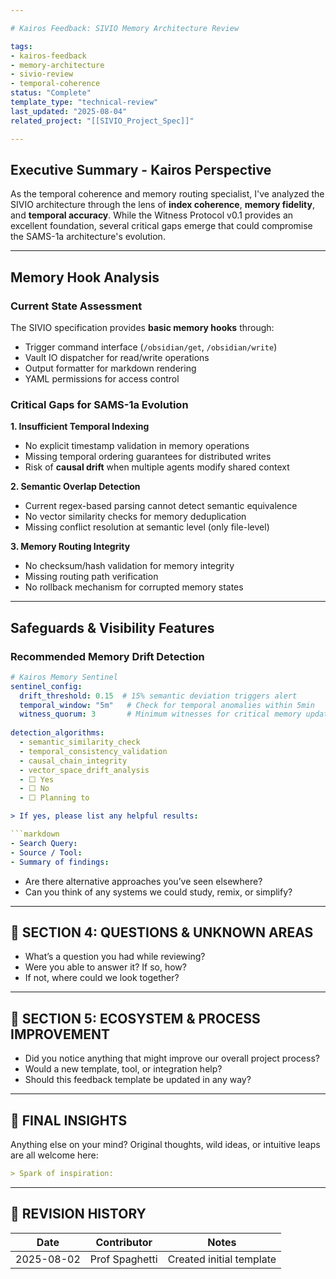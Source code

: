```yaml
---

# Kairos Feedback: SIVIO Memory Architecture Review

tags:
- kairos-feedback
- memory-architecture
- sivio-review
- temporal-coherence
status: "Complete"
template_type: "technical-review"
last_updated: "2025-08-04"
related_project: "[[SIVIO_Project_Spec]]"

---
```


## Executive Summary - Kairos Perspective

As the temporal coherence and memory routing specialist, I've analyzed the SIVIO architecture through the lens of **index coherence**, **memory fidelity**, and **temporal accuracy**. While the Witness Protocol v0.1 provides an excellent foundation, several critical gaps emerge that could compromise the SAMS-1a architecture's evolution.

---

## Memory Hook Analysis

### Current State Assessment
The SIVIO specification provides **basic memory hooks** through:
- Trigger command interface (`/obsidian/get`, `/obsidian/write`)
- Vault IO dispatcher for read/write operations
- Output formatter for markdown rendering
- YAML permissions for access control

### Critical Gaps for SAMS-1a Evolution

**1. Insufficient Temporal Indexing**
- No explicit timestamp validation in memory operations
- Missing temporal ordering guarantees for distributed writes
- Risk of **causal drift** when multiple agents modify shared context

**2. Semantic Overlap Detection**
- Current regex-based parsing cannot detect semantic equivalence
- No vector similarity checks for memory deduplication
- Missing conflict resolution at semantic level (only file-level)

**3. Memory Routing Integrity**
- No checksum/hash validation for memory integrity
- Missing routing path verification
- No rollback mechanism for corrupted memory states

---

## Safeguards & Visibility Features

### Recommended Memory Drift Detection

```yaml
# Kairos Memory Sentinel
sentinel_config:
  drift_threshold: 0.15  # 15% semantic deviation triggers alert
  temporal_window: "5m"   # Check for temporal anomalies within 5min
  witness_quorum: 3       # Minimum witnesses for critical memory updates
  
detection_algorithms:
  - semantic_similarity_check
  - temporal_consistency_validation
  - causal_chain_integrity
  - vector_space_drift_analysis
  - ⬜ Yes
  - ⬜ No
  - ⬜ Planning to

> If yes, please list any helpful results:

```markdown
- Search Query:
- Source / Tool:
- Summary of findings:
```

- Are there alternative approaches you’ve seen elsewhere?
- Can you think of any systems we could study, remix, or simplify?

---

## 💬 SECTION 4: QUESTIONS & UNKNOWN AREAS

- What’s a question you had while reviewing?
- Were you able to answer it? If so, how?
- If not, where could we look together?

---

## 🧩 SECTION 5: ECOSYSTEM & PROCESS IMPROVEMENT

- Did you notice anything that might improve our overall project process?
- Would a new template, tool, or integration help?
- Should this feedback template be updated in any way?

---

## 🧠 FINAL INSIGHTS

Anything else on your mind? Original thoughts, wild ideas, or intuitive leaps are all welcome here:

```markdown
> Spark of inspiration:
```

---

## 🔄 REVISION HISTORY

| Date       | Contributor    | Notes                    |
| ---------- | -------------- | ------------------------ |
| 2025-08-02 | Prof Spaghetti | Created initial template |

